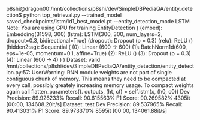 p8shi@dragon00:/mnt/collections/p8shi/dev/SimpleDBPediaQA/entity_detection$ python top_retrieval.py --trained_model saved_checkpoints/lstm/id1_best_model.pt --entity_detection_mode LSTM
Note: You are using GPU for training
EntityDetection (
  (embed): Embedding(31598, 300)
  (lstm): LSTM(300, 300, num_layers=2, dropout=0.3, bidirectional=True)
  (dropout): Dropout (p = 0.3)
  (relu): ReLU ()
  (hidden2tag): Sequential (
    (0): Linear (600 -> 600)
    (1): BatchNorm1d(600, eps=1e-05, momentum=0.1, affine=True)
    (2): ReLU ()
    (3): Dropout (p = 0.3)
    (4): Linear (600 -> 4)
  )
)
Dataset: valid
/mnt/collections/p8shi/dev/SimpleDBPediaQA/entity_detection/entity_detection.py:57: UserWarning: RNN module weights are not part of single contiguous chunk of memory. This means they need to be compacted at every call, possibly greately increasing memory usage. To compact weights again call flatten_parameters().
  outputs, (ht, ct) = self.lstm(x, (h0, c0))
Dev Precision:  89.926233% Recall:  90.615563% F1 Score:  90.269582%
4305it [00:00, 134608.20it/s]
Dataset: test
Dev Precision:  89.537965% Recall:  90.413031% F1 Score:  89.973370%
8595it [00:00, 134061.88it/s]